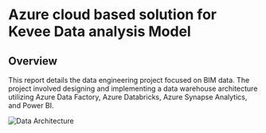 # Azure cloud based solution for Kevee Data analysis Model

## Overview
This report details the data engineering project focused on BIM data. The project involved designing and implementing a data warehouse architecture utilizing Azure Data Factory, Azure Databricks, Azure Synapse Analytics, and Power BI.

![Data Architecture](/Data%20Architecture.svg)
